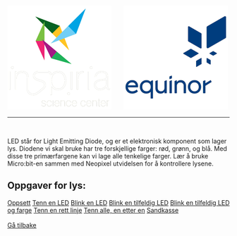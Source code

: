 ![Inspiria](logo/logo_72_hvit.png)  &nbsp; &nbsp; &nbsp;   ![Equinor](logo/equinor_72_blue.png)


------------------------------------------------------
<div class="site"></div>
<br>

LED står for Light Emitting Diode, og er et elektronisk komponent som lager lys. Diodene vi skal bruke har tre forskjellige farger: rød, grønn, og blå. Med disse tre primærfargene kan vi lage alle tenkelige farger. Lær å bruke Micro:bit-en sammen med Neopixel utvidelsen for å kontrollere lysene.

## Oppgaver for lys:

<div class="lyscontainer">
  <a class="lysbutton1" href="/splash/configlys.html">Oppsett</a>
  <a class="lysbutton2" href="https://makecode.microbit.org/#tutorial:https://github.com/8gywce293pcg/rgb-matrix-single-led">Tenn en LED</a>
  <a class="lysbutton3" href="https://makecode.microbit.org/#tutorial:https://github.com/8gywce293pcg/rgb-matrix-single-blink-led">Blink en LED</a>
  <a class="lysbutton4" href="https://makecode.microbit.org/#tutorial:https://github.com/8gywce293pcg/rgb-matrix-single-tilfeldig-blink-led">Blink en tilfeldig LED</a>
  <a class="lysbutton5" href="https://makecode.microbit.org/#tutorial:https://github.com/8gywce293pcg/rgb-matrix-4-tilfeldig-led-og-farge">Blink en tilfeldig LED og farge</a>
  <a class="lysbutton6" href="https://makecode.microbit.org/#tutorial:https://github.com/8gywce293pcg/rgb-matrix-rett-linje">Tenn en rett linje</a>
  <a class="lysbutton7" href="https://makecode.microbit.org/#tutorial:https://github.com/8gywce293pcg/rgb-matrix-en-etter-en-alle">Tenn alle, en etter en</a>
  <a class="lysbutton8" href="https://makecode.microbit.org/#tutorial:https://github.com/8gywce293pcg/rgb-matric-sandbox">Sandkasse</a>
</div>

<br>
<a class="homebutton" href="/splash/index.html">Gå tilbake</a>
